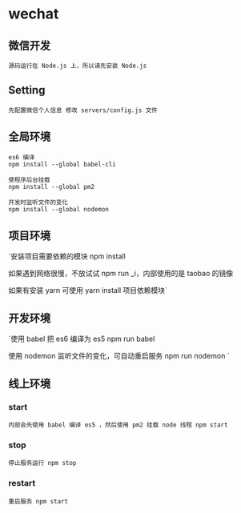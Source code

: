 # wechat

## 微信开发

`源码运行在 Node.js 上，所以请先安装 Node.js`
## Setting

`先配置微信个人信息 修改 servers/config.js 文件`
## 全局环境

```
es6 编译
npm install --global babel-cli

使程序后台挂载
npm install --global pm2

开发时监听文件的变化
npm install --global nodemon
```
## 项目环境

`安装项目需要依赖的模块
npm install 

如果遇到网络很慢，不放试试 npm run _i，内部使用的是 taobao 的镜像

如果有安装 yarn  可使用 yarn install 项目依赖模块`
## 开发环境

`使用 babel 把 es6 编译为 es5
npm run babel

使用 nodemon 监听文件的变化，可自动重启服务
npm run nodemon `
## 线上环境

### start

`内部会先使用 babel 编译 es5 ，然后使用 pm2 挂载 node 线程
npm start`
### stop

`停止服务运行
npm stop`
### restart

`重启服务
npm start`
